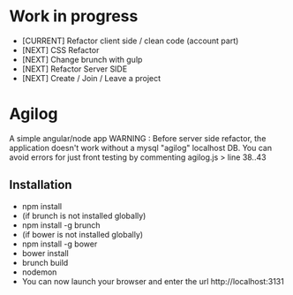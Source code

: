 # Work in progress
 - [CURRENT] Refactor client side / clean code (account part)
 - [NEXT]    CSS Refactor
 - [NEXT] Change brunch with gulp
 - [NEXT] Refactor Server SIDE 
 - [NEXT] Create / Join / Leave a project
 
# Agilog
A simple angular/node app
WARNING : Before server side refactor, the application doesn't work without a mysql "agilog" localhost DB.
You can avoid errors for just front testing by commenting agilog.js > line 38..43

## Installation
 - npm install
  - (if brunch is not installed globally)
   - npm install -g brunch
  - (if bower is not installed globally)
   - npm install -g bower
 - bower install
 - brunch build
 - nodemon
 - You can now launch your browser and enter the url http://localhost:3131
